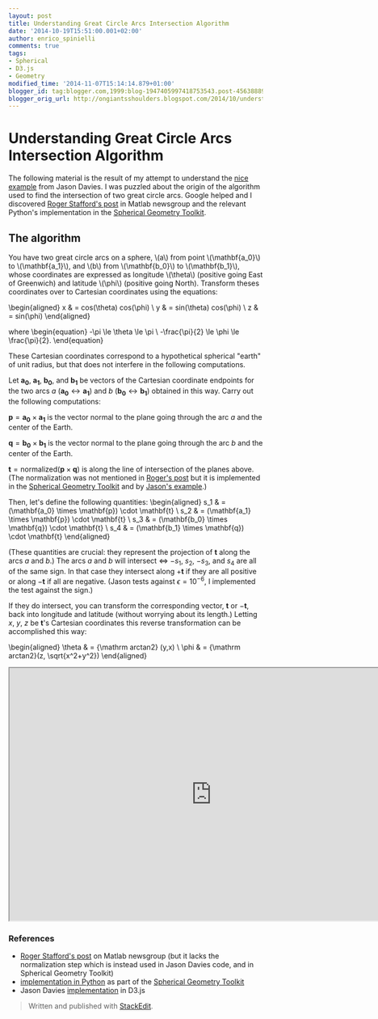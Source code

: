 ```yaml
---
layout: post
title: Understanding Great Circle Arcs Intersection Algorithm
date: '2014-10-19T15:51:00.001+02:00'
author: enrico_spinielli
comments: true
tags:
- Spherical
- D3.js
- Geometry
modified_time: '2014-11-07T15:14:14.879+01:00'
blogger_id: tag:blogger.com,1999:blog-1947405997418753543.post-4563888999264398405
blogger_orig_url: http://ongiantsshoulders.blogspot.com/2014/10/understanding-great-circle-arcs_57.html
---
```


# Understanding Great Circle Arcs Intersection Algorithm #
The following material is the result of my attempt to understand the [nice example][intersect] from Jason Davies.
I was puzzled about the origin of the algorithm used to find the intersection of two great circle arcs.
Google helped and I discovered [Roger Stafford's post][roger] in Matlab newsgroup and the relevant Python's implementation in the [Spherical Geometry Toolkit][geotoolkitintersect].
 

## The algorithm ##
You have two great circle arcs on a sphere, \\(a\\) from point \\(\mathbf{a_0}\\) to \\(\mathbf{a_1}\\), and \\(b\\) from \\(\mathbf{b_0}\\) to \\(\mathbf{b_1}\\), whose coordinates are expressed as longitude \\(\theta\\) (positive going East of Greenwich) and latitude \\(\phi\\) (positive going North).
Transform theses coordinates over to Cartesian coordinates using the equations:

\begin{aligned}
x  & = cos(\theta) cos(\phi) \\
y  & = sin(\theta) cos(\phi) \\
z  & = sin(\phi)
\end{aligned}

where
\begin{equation} 
-\pi  \le  \theta  \le \pi \\
-\frac{\pi}{2} \le \phi \le \frac{\pi}{2}. 
\end{equation}

These Cartesian coordinates correspond to a hypothetical spherical "earth" of unit radius, but that does not interfere in the following computations.

Let $\mathbf{a_0}$, $\mathbf{a_1}$, $\mathbf{b_0}$, and $\mathbf{b_1}$ be vectors of the Cartesian coordinate endpoints for the two arcs $a$ ($\mathbf{a_0} \leftrightarrow \mathbf{a_1}$) and $b$ ($\mathbf{b_0} \leftrightarrow \mathbf{b_1}$) obtained in this way. Carry out the following computations:

 $\mathbf{p} = \mathbf{a_0} \times \mathbf{a_1}$ is the vector normal to the plane going through the arc $a$ and the center of the Earth.

 $\mathbf{q} = \mathbf{b_0} \times \mathbf{b_1}$  is the vector normal to the plane going through the arc $b$ and the center of the Earth.

$\mathbf{t} = \mathrm{normalized}(\mathbf{p} \times \mathbf{q})$ is along the line of intersection of the planes above. (The normalization was not mentioned in [Roger's post][roger] but it is implemented in the [Spherical Geometry Toolkit][geotoolkitintersect] and by [Jason's example][intersect].)

Then, let's define the following quantities:
\begin{aligned} 
 s_1 & =  (\mathbf{a_0} \times \mathbf{p})  \cdot \mathbf{t} \\
 s_2 & = (\mathbf{a_1} \times \mathbf{p}) \cdot \mathbf{t} \\
 s_3 & = (\mathbf{b_0} \times \mathbf{q}) \cdot \mathbf{t} \\
 s_4 & = (\mathbf{b_1} \times \mathbf{q}) \cdot \mathbf{t}
\end{aligned} 

(These quantities are crucial: they represent the projection of $\mathbf{t}$ along the arcs $a$ and $b$.)
 The arcs $a$ and $b$ will intersect $\iff$ $-s_1$, $s_2$, $-s_3$, and $s_4$ are all of the same sign. In that case they intersect along $+\mathbf{t}$ if they are all positive or along $-\mathbf{t}$ if all are negative.
(Jason tests against $\epsilon = 10^{-6}$, I implemented the test against the sign.)

If they do intersect, you can transform the corresponding vector, $\mathbf{t}$ or $-\mathbf{t}$, back into longitude and latitude (without worrying about its length.) Letting $x$, $y$, $z$ be $\mathbf{t}$'s Cartesian coordinates this reverse transformation can be accomplished this way:

\begin{aligned} 
\theta & = {\mathrm arctan2} (y,x) \\
\phi    & = {\mathrm arctan2}(z, \sqrt{x^2+y^2})
\end{aligned} 

<iframe src="http://bl.ocks.org/espinielli/raw/00f6062b0324eac6f882/" marginwidth="0" marginheight="0" scrolling="no" width="800px" height="500px"></iframe>


### References ###
* [Roger Stafford's post][roger] on Matlab newsgroup  (but it lacks the normalization step which is instead used in Jason Davies code, and in Spherical Geometry Toolkit)
* [implementation in Python][geotoolkitintersect] as part of the [Spherical Geometry Toolkit][geotoolkit]
* Jason Davies [implementation][intersect] in D3.js


[roger]: http://www.mathworks.com/matlabcentral/newsreader/view_thread/276271 "Roger Stafford's on Matlab newsgroup"
[intersect]: http://www.jasondavies.com/maps/intersect/ "great circle arcs intersection"
[geotoolkitintersect]: http://ssb.stsci.edu/doc/stsci_python_x/stsci.sphere.doc/html/_modules/stsci/sphere/great_circle_arc.html "intersection"
[geotoolkit]: http://ssb.stsci.edu/doc/stsci_python_x/stsci.sphere.doc/html/ "spherical geometry toolkit"

> Written and published with [StackEdit](https://stackedit.io/).
